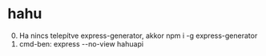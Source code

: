 # hahu

0. Ha nincs telepítve express-generator, akkor npm i -g express-generator
1. cmd-ben: express --no-view hahuapi
